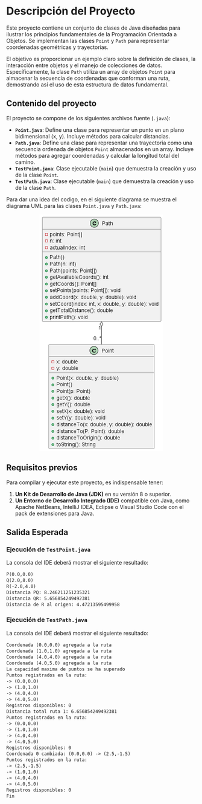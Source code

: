 # Descripción del Proyecto

Este proyecto contiene un conjunto de clases de Java diseñadas para ilustrar los principios fundamentales de la Programación Orientada a Objetos. Se implementan las clases `Point` y `Path` para representar coordenadas geométricas y trayectorias.

El objetivo es proporcionar un ejemplo claro sobre la definición de clases, la interacción entre objetos y el manejo de colecciones de datos. Específicamente, la clase `Path` utiliza un array de objetos `Point` para almacenar la secuencia de coordenadas que conforman una ruta, demostrando así el uso de esta estructura de datos fundamental.

## Contenido del proyecto

El proyecto se compone de los siguientes archivos fuente (`.java`):
* **`Point.java`**: Define una clase para representar un punto en un plano bidimensional (x, y). Incluye métodos para calcular distancias.
* **`Path.java`**: Define una clase para representar una trayectoria como una secuencia ordenada de objetos `Point` almacenados en un array. Incluye métodos para agregar coordenadas y calcular la longitud total del camino.
* **`TestPoint.java`**: Clase ejecutable (`main`) que demuestra la creación y uso de la clase `Point`.
* **`TestPath.java`**: Clase ejecutable (`main`) que demuestra la creación y uso de la clase `Path`.

Para dar una idea del codigo, en el siguiente diagrama se muestra el diagrama UML para las clases `Point.java` y `Path.java`:


<p align="center">
    <img src="clases.png" alt="Diagrama UML de las clases Point y Path" />
</p>

## Requisitos previos

Para compilar y ejecutar este proyecto, es indispensable tener:
1. **Un Kit de Desarrollo de Java (JDK)** en su versión 8 o superior.
2. **Un Entorno de Desarrollo Integrado (IDE)** compatible con Java, como Apache NetBeans, IntelliJ IDEA, Eclipse o Visual Studio Code con el pack de extensiones para Java.

## Salida Esperada

### Ejecución de `TestPoint.java`

La consola del IDE deberá mostrar el siguiente resultado:

```
P(0.0,0.0)
Q(2.0,8.0)
R(-2.0,4.0)
Distancia PQ: 8.246211251235321
Distancia QR: 5.656854249492381
Distancia de R al origen: 4.47213595499958
```

### Ejecución de `TestPath.java`

La consola del IDE deberá mostrar el siguiente resultado:

```
Coordenada (0.0,0.0) agregada a la ruta
Coordenada (1.0,1.0) agregada a la ruta
Coordenada (4.0,4.0) agregada a la ruta
Coordenada (4.0,5.0) agregada a la ruta
La capacidad maxima de puntos se ha superado
Puntos registrados en la ruta: 
-> (0.0,0.0)
-> (1.0,1.0)
-> (4.0,4.0)
-> (4.0,5.0)
Registros disponibles: 0
Distancia total ruta 1: 6.656854249492381
Puntos registrados en la ruta: 
-> (0.0,0.0)
-> (1.0,1.0)
-> (4.0,4.0)
-> (4.0,5.0)
Registros disponibles: 0
Coordenada 0 cambiada: (0.0,0.0) -> (2.5,-1.5)
Puntos registrados en la ruta: 
-> (2.5,-1.5)
-> (1.0,1.0)
-> (4.0,4.0)
-> (4.0,5.0)
Registros disponibles: 0
Fin
```